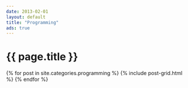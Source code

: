 ```yaml
---
date: 2013-02-01
layout: default
title: "Programming"
ads: true
---
```

<div id="main " role="main" class="fadin">
  <div class="wrap">
      <div class="page-title">
          <h1>{{ page.title }}</h1>
      </div>
      <div class="archive-wrap">
      <div class="tiles">
        {% for post in site.categories.programming %}
          {% include post-grid.html %}
        {% endfor %}
      </div><!-- /.tiles -->
    </div>
  </div>
</div>
